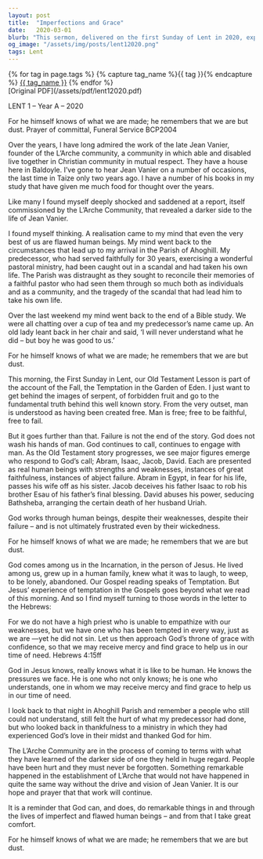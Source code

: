 ```yaml
---
layout: post
title:  "Imperfections and Grace"
date:   2020-03-01
blurb: "This sermon, delivered on the first Sunday of Lent in 2020, explores the theme of human imperfection and God's grace. It reflects on the fallibility of even the most respected figures, such as Jean Vanier, and the ability of God to work through flawed individuals. It emphasizes the understanding and mercy of Jesus, who experienced human life and its challenges."
og_image: "/assets/img/posts/lent12020.png"
tags: Lent
---    
```

<div class="tag-pills">
  {% for tag in page.tags %}
    {% capture tag_name %}{{ tag }}{% endcapture %}
    <a href="{{ site.baseurl }}/tag/{{ tag_name | slugify }}" class="tag-pill">{{ tag_name }}</a>
  {% endfor %}
</div>
[Original PDF](/assets/pdf/lent12020.pdf)

LENT 1 – Year A – 2020

For he himself knows of what we are made; he remembers that we are but dust. Prayer of committal, Funeral Service BCP2004

Over the years, I have long admired the work of the late Jean Vanier, founder of the L’Arche community, a community in which able and disabled live together in Christian community in mutual respect. They have a house here in Baldoyle. I’ve gone to hear Jean Vanier on a number of occasions, the last time in Taize only two years ago. I have a number of his books in my study that have given me much food for thought over the years.

Like many I found myself deeply shocked and saddened at a report, itself commissioned by the L’Arche Community, that revealed a darker side to the life of Jean Vanier.

I found myself thinking. A realisation came to my mind that even the very best of us are flawed human beings. My mind went back to the circumstances that lead up to my arrival in the Parish of Ahoghill. My predecessor, who had served faithfully for 30 years, exercising a wonderful pastoral ministry, had been caught out in a scandal and had taken his own life. The Parish was distraught as they sought to reconcile their memories of a faithful pastor who had seen them through so much both as individuals and as a community, and the tragedy of the scandal that had lead him to take his own life.

Over the last weekend my mind went back to the end of a Bible study. We were all chatting over a cup of tea and my predecessor’s name came up. An old lady leant back in her chair and said, ‘I will never understand what he did – but boy he was good to us.’

For he himself knows of what we are made; he remembers that we are but dust.

This morning, the First Sunday in Lent, our Old Testament Lesson is part of the account of the Fall, the Temptation in the Garden of Eden. I just want to get behind the images of serpent, of forbidden fruit and go to the fundamental truth behind this well known story. From the very outset, man is understood as having been created free. Man is free; free to be faithful, free to fail.

But it goes further than that. Failure is not the end of the story. God does not wash his hands of man. God continues to call, continues to engage with man. As the Old Testament story progresses, we see major figures emerge who respond to God’s call; Abram, Isaac, Jacob, David. Each are presented as real human beings with strengths and weaknesses, instances of great faithfulness, instances of abject failure. Abram in Egypt, in fear for his life, passes his wife off as his sister. Jacob deceives his father Isaac to rob his brother Esau of his father’s final blessing. David abuses his power, seducing Bathsheba, arranging the certain death of her husband Uriah.

God works through human beings, despite their weaknesses, despite their failure – and is not ultimately frustrated even by their wickedness.

For he himself knows of what we are made; he remembers that we are but dust.

God comes among us in the Incarnation, in the person of Jesus. He lived among us, grew up in a human family, knew what it was to laugh, to weep, to be lonely, abandoned. Our Gospel reading speaks of Temptation. But Jesus’ experience of temptation in the Gospels goes beyond what we read of this morning. And so I find myself turning to those words in the letter to the Hebrews:

For we do not have a high priest who is unable to empathize with our weaknesses, but we have one who has been tempted in every way, just as we are —yet he did not sin. Let us then approach God’s throne of grace with confidence, so that we may receive mercy and find grace to help us in our time of need. Hebrews 4:15ff

God in Jesus knows, really knows what it is like to be human. He knows the pressures we face. He is one who not only knows; he is one who understands, one in whom we may receive mercy and find grace to help us in our time of need.

I look back to that night in Ahoghill Parish and remember a people who still could not understand, still felt the hurt of what my predecessor had done, but who looked back in thankfulness to a ministry in which they had experienced God’s love in their midst and thanked God for him.

The L’Arche Community are in the process of coming to terms with what they have learned of the darker side of one they held in huge regard. People have been hurt and they must never be forgotten. Something remarkable happened in the establishment of L’Arche that would not have happened in quite the same way without the drive and vision of Jean Vanier. It is our hope and prayer that that work will continue.

It is a reminder that God can, and does, do remarkable things in and through the lives of imperfect and flawed human beings – and from that I take great comfort.

For he himself knows of what we are made; he remembers that we are but dust.
